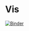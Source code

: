 # Vis

[![Binder](https://mybinder.org/badge_logo.svg)](https://mybinder.org/v2/gh/jangideon/cluster2/blob/add-code-of-conduct-1/CST_Data_Viz.ipynb/HEAD)
